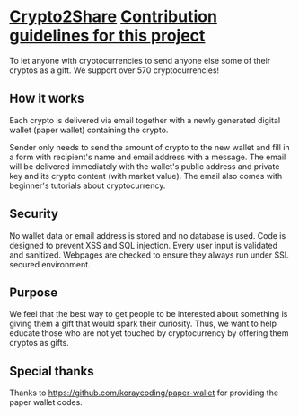 # [Crypto2Share](https://crypto2share.com) [Contribution guidelines for this project](docs/CONTRIBUTING.md)
To let anyone with cryptocurrencies to send anyone else some of their cryptos as a gift. We support over 570 cryptocurrencies!

## How it works
Each crypto is delivered via email together with a newly generated digital wallet (paper wallet) containing the crypto.

Sender only needs to send the amount of crypto to the new wallet and fill in a form with recipient's name and email address with a message. The email will be delivered immediately with the wallet's public address and private key and its crypto content (with market value). The email also comes with beginner's tutorials about cryptocurrency.

## Security
No wallet data or email address is stored and no database is used. Code is designed to prevent XSS and SQL injection. Every user input is validated and sanitized. Webpages are checked to ensure they always run under SSL secured environment.

## Purpose
We feel that the best way to get people to be interested about something is giving them a gift that would spark their curiosity. Thus, we want to help educate those who are not yet touched by cryptocurrency by offering them cryptos as gifts.

## Special thanks
Thanks to https://github.com/koraycoding/paper-wallet for providing the paper wallet codes.
